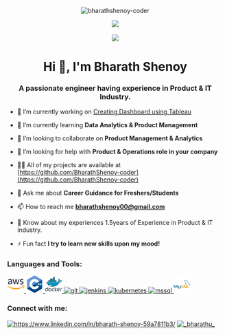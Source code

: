 <p align="Center"> <img src="https://komarev.com/ghpvc/?username=bharathshenoy-coder&label=Profile%20views&color=0e75b6&style=flat" alt="bharathshenoy-coder" /> </p>
<div align="center">
  <img height="150" src="https://camo.githubusercontent.com/62da68eb62b1e5f175f7d1f0191dd89a653d7908feb22d37d4a0ab07365d6791/68747470733a2f2f6d656469612e67697068792e636f6d2f6d656469612f4d3967624264396e6244724f5475314d71782f67697068792e676966"  />
</div>
<p align="center"><img src="https://streak-stats.demolab.com/demo/preview.php?user=BharathShenoy-coder&theme=java-dark&hide_border=true" /></p>

<h1 align="center">Hi 👋, I'm Bharath Shenoy</h1>
<h3 align="center">A passionate engineer having experience in Product & IT Industry.</h3>

- 🔭 I’m currently working on [Creating Dashboard using Tableau](https://public.tableau.com/app/profile/bharath.shenoy)

- 🌱 I’m currently learning **Data Analytics & Product Management**

- 👯 I’m looking to collaborate on **Product Management & Analytics**

- 🤝 I’m looking for help with **Product & Operations role in your company**

- 👨‍💻 All of my projects are available at [https://github.com/BharathShenoy-coder](https://github.com/BharathShenoy-coder)

- 💬 Ask me about **Career Guidance for Freshers/Students**

- 📫 How to reach me **bharathshenoy00@gmail.com**

- 📄 Know about my experiences 1.5years of Experience in Product & IT industry.

- ⚡ Fun fact **I try to learn new skills upon my mood!**


<h3 align="left">Languages and Tools:</h3>
<p align="left"> <a href="https://aws.amazon.com" target="_blank" rel="noreferrer"> <img src="https://raw.githubusercontent.com/devicons/devicon/master/icons/amazonwebservices/amazonwebservices-original-wordmark.svg" alt="aws" width="40" height="40"/> </a> <a href="https://www.w3schools.com/cpp/" target="_blank" rel="noreferrer"> <img src="https://raw.githubusercontent.com/devicons/devicon/master/icons/cplusplus/cplusplus-original.svg" alt="cplusplus" width="40" height="40"/> </a> <a href="https://www.docker.com/" target="_blank" rel="noreferrer"> <img src="https://raw.githubusercontent.com/devicons/devicon/master/icons/docker/docker-original-wordmark.svg" alt="docker" width="40" height="40"/> </a> <a href="https://git-scm.com/" target="_blank" rel="noreferrer"> <img src="https://www.vectorlogo.zone/logos/git-scm/git-scm-icon.svg" alt="git" width="40" height="40"/> </a> <a href="https://www.jenkins.io" target="_blank" rel="noreferrer"> <img src="https://www.vectorlogo.zone/logos/jenkins/jenkins-icon.svg" alt="jenkins" width="40" height="40"/> </a> <a href="https://kubernetes.io" target="_blank" rel="noreferrer"> <img src="https://www.vectorlogo.zone/logos/kubernetes/kubernetes-icon.svg" alt="kubernetes" width="40" height="40"/> </a> <a href="https://www.microsoft.com/en-us/sql-server" target="_blank" rel="noreferrer"> <img src="https://www.svgrepo.com/show/303229/microsoft-sql-server-logo.svg" alt="mssql" width="40" height="40"/> </a> <a href="https://www.mysql.com/" target="_blank" rel="noreferrer"> <img src="https://raw.githubusercontent.com/devicons/devicon/master/icons/mysql/mysql-original-wordmark.svg" alt="mysql" width="40" height="40"/> </a> </p>


<h3 align="left">Connect with me:</h3>
<p align="left">
<a href="https://linkedin.com/in/https://www.linkedin.com/in/bharath-shenoy-59a7811b3/" target="blank"><img align="center" src="https://raw.githubusercontent.com/rahuldkjain/github-profile-readme-generator/master/src/images/icons/Social/linked-in-alt.svg" alt="https://www.linkedin.com/in/bharath-shenoy-59a7811b3/" height="30" width="40" /></a>
<a href="https://instagram.com/_bharathu_" target="blank"><img align="center" src="https://raw.githubusercontent.com/rahuldkjain/github-profile-readme-generator/master/src/images/icons/Social/instagram.svg" alt="_bharathu_" height="30" width="40" /></a>
</p>
